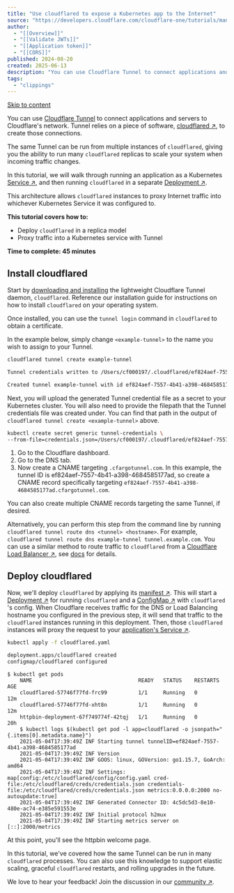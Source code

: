 ```yaml
---
title: "Use cloudflared to expose a Kubernetes app to the Internet"
source: "https://developers.cloudflare.com/cloudflare-one/tutorials/many-cfd-one-tunnel/"
author:
  - "[[Overview]]"
  - "[[Validate JWTs]]"
  - "[[Application token]]"
  - "[[CORS]]"
published: 2024-08-20
created: 2025-06-13
description: "You can use Cloudflare Tunnel to connect applications and servers to Cloudflare's network. Tunnel relies on a piece of software, cloudflared, to create those connections."
tags:
  - "clippings"
---
```

[Skip to content](https://developers.cloudflare.com/cloudflare-one/tutorials/many-cfd-one-tunnel/#_top)

You can use [Cloudflare Tunnel](https://developers.cloudflare.com/cloudflare-one/connections/connect-networks/) to connect applications and servers to Cloudflare's network. Tunnel relies on a piece of software, [cloudflared ↗](https://github.com/cloudflare/cloudflared), to create those connections.

The same Tunnel can be run from multiple instances of `cloudflared`, giving you the ability to run many `cloudflared` replicas to scale your system when incoming traffic changes.

In this tutorial, we will walk through running an application as a Kubernetes [Service ↗](https://kubernetes.io/docs/concepts/services-networking/service/), and then running `cloudflared` in a separate [Deployment ↗](https://kubernetes.io/docs/concepts/workloads/controllers/deployment/).

This architecture allows `cloudflared` instances to proxy Internet traffic into whichever Kubernetes Service it was configured to.

**This tutorial covers how to:**

- Deploy `cloudflared` in a replica model
- Proxy traffic into a Kubernetes service with Tunnel

**Time to complete: 45 minutes**

## Install cloudflared

Start by [downloading and installing](https://developers.cloudflare.com/cloudflare-one/connections/connect-networks/downloads/) the lightweight Cloudflare Tunnel daemon, `cloudflared`. Reference our installation guide for instructions on how to install `cloudflared` on your operating system.

Once installed, you can use the `tunnel login` command in `cloudflared` to obtain a certificate.

In the example below, simply change `<example-tunnel>` to the name you wish to assign to your Tunnel.

```sh
cloudflared tunnel create example-tunnel
```

```sh
Tunnel credentials written to /Users/cf000197/.cloudflared/ef824aef-7557-4b41-a398-4684585177ad.json. cloudflared chose this file based on where your origin certificate was found. Keep this file secret. To revoke these credentials, delete the tunnel.

Created tunnel example-tunnel with id ef824aef-7557-4b41-a398-4684585177ad
```

Next, you will upload the generated Tunnel credential file as a secret to your Kubernetes cluster. You will also need to provide the filepath that the Tunnel credentials file was created under. You can find that path in the output of `cloudflared tunnel create <example-tunnel>` above.

```sh
kubectl create secret generic tunnel-credentials \
--from-file=credentials.json=/Users/cf000197/.cloudflared/ef824aef-7557-4b41-a398-4684585177ad.json
```

1. Go to the Cloudflare dashboard.
2. Go to the DNS tab.
3. Now create a CNAME targeting `.cfargotunnel.com`. In this example, the tunnel ID is ef824aef-7557-4b41-a398-4684585177ad, so create a CNAME record specifically targeting `ef824aef-7557-4b41-a398-4684585177ad.cfargotunnel.com`.

You can also create multiple CNAME records targeting the same Tunnel, if desired.

Alternatively, you can perform this step from the command line by running `cloudflared tunnel route dns <tunnel> <hostname>`. For example, `cloudflared tunnel route dns example-tunnel tunnel.example.com`. You can use a similar method to route traffic to `cloudflared` from a [Cloudflare Load Balancer ↗](https://www.cloudflare.com/load-balancing/), see [docs](https://developers.cloudflare.com/cloudflare-one/connections/connect-networks/routing-to-tunnel/lb/) for details.

## Deploy cloudflared

Now, we'll deploy `cloudflared` by applying its [manifest ↗](https://github.com/cloudflare/argo-tunnel-examples/blob/master/named-tunnel-k8s/cloudflared.yaml). This will start a [Deployment ↗](https://kubernetes.io/docs/concepts/workloads/controllers/deployment/) for running `cloudflared` and a [ConfigMap ↗](https://kubernetes.io/docs/concepts/configuration/configmap/) with `cloudflared` 's config. When Cloudflare receives traffic for the DNS or Load Balancing hostname you configured in the previous step, it will send that traffic to the `cloudflared` instances running in this deployment. Then, those `cloudflared` instances will proxy the request to your [application's Service ↗](https://github.com/cloudflare/argo-tunnel-examples/blob/master/named-tunnel-k8s/app.yaml).

```sh
kubectl apply -f cloudflared.yaml
```

```sh
deployment.apps/cloudflared created
configmap/cloudflared configured
```

```plaintext
$ kubectl get pods
    NAME                                  READY   STATUS    RESTARTS   AGE
    cloudflared-57746f77fd-frc99          1/1     Running   0          12m
    cloudflared-57746f77fd-xht8n          1/1     Running   0          12m
    httpbin-deployment-67f749774f-42tqj   1/1     Running   0          20h
    $ kubectl logs $(kubectl get pod -l app=cloudflared -o jsonpath="{.items[0].metadata.name}")
    2021-05-04T17:39:49Z INF Starting tunnel tunnelID=ef824aef-7557-4b41-a398-4684585177ad
    2021-05-04T17:39:49Z INF Version
    2021-05-04T17:39:49Z INF GOOS: linux, GOVersion: go1.15.7, GoArch: amd64
    2021-05-04T17:39:49Z INF Settings: map[config:/etc/cloudflared/config/config.yaml cred-file:/etc/cloudflared/creds/credentials.json credentials-file:/etc/cloudflared/creds/credentials.json metrics:0.0.0.0:2000 no-autoupdate:true]
    2021-05-04T17:39:49Z INF Generated Connector ID: 4c5dc5d3-8e10-480e-ac74-e385e591553e
    2021-05-04T17:39:49Z INF Initial protocol h2mux
    2021-05-04T17:39:49Z INF Starting metrics server on [::]:2000/metrics
```

At this point, you'll see the httpbin welcome page.

In this tutorial, we've covered how the same Tunnel can be run in many `cloudflared` processes. You can also use this knowledge to support elastic scaling, graceful `cloudflared` restarts, and rolling upgrades in the future.

We love to hear your feedback! Join the discussion in our [community ↗](https://community.cloudflare.com/).
